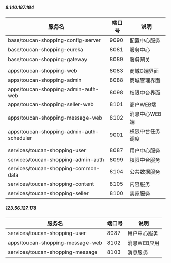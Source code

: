 


##### 8.140.187.184 
 | 服务名                                        | 端口号                 | 说明                                             |
 | --------------------------------------------- | -------------------- | ---------------------------------------------------|
 | base/toucan-shopping-config-server           | 9090                  | 配置中心服务                                       |
 | base/toucan-shopping-eureka                  | 8081                   | 服务中心                                          |
 | base/toucan-shopping-gateway                 | 8089                   | 服务网关                                          |
 |  |  | |
 | apps/toucan-shopping-web                     | 8083                 | 商城C端界面                                         |
 | apps/toucan-shopping-admin                   | 8088                 | 商城管理界面                                        |
 | apps/toucan-shopping-admin-auth-web          | 8098                 | 权限中台界面                                        |
 | apps/toucan-shopping-seller-web              | 8101                 | 商户WEB端                                           |
 | apps/toucan-shopping-message-web             | 8102                 | 消息中心WEB端                                       |
 | apps/toucan-shopping-admin-auth-scheduler    | 9001                 | 权限中台任务调度                                    |
 |  |  | |
 | services/toucan-shopping-user                | 8087                   | 用户中心服务                                      |
 | services/toucan-shopping-admin-auth          | 8099                   | 权限中台服务                                      |
 | services/toucan-shopping-common-data         | 8104                   | 公共数据服务                                      |
 | services/toucan-shopping-content             | 8105                   | 内容服务                                          |
 | services/toucan-shopping-seller             | 8100                   | 卖家服务                                           |


##### 123.56.127.178

 | 服务名                                        | 端口号                 | 说明                                             |
 | --------------------------------------------- | -------------------- | ---------------------------------------------------|
 | services/toucan-shopping-user                | 8087                   | 用户中心服务                                      |
 | apps/toucan-shopping-message-web              | 8102                 | 消息WEB应用                                        |
 | services/toucan-shopping-message             | 8103                  | 消息服务                                           |
